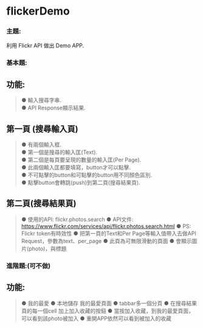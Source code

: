 # flickerDemo

### 主題: ###
利用 Flickr API 做出 Demo APP.    

### 基本題: ###
## 功能: ##
> ● 輸入搜尋字串.  
> ● API Response顯示結果.      
## 第一頁 (搜尋輸入頁) ##
> ● 有兩個輸入框.  
> ● 第一個是​搜尋的​輸入匡(Text).  
> ● 第二個是​每頁要呈現的數量​的輸入匡(Per Page).  
> ● 此兩個輸入匡都要填寫，button才可以點擊.  
> ● 不可點擊的button和可點擊的button用不同顏色區別.  
> ● 點擊button會轉跳(push)到第二頁(搜尋結果頁).  
## 第二頁(搜尋結果頁) ##

> ● 使用的API: ​flickr.photos.search
> ● API文件: ​https://www.flickr.com/services/api/flickr.photos.search.html
> ● PS: Flickr token有時效性
  > ● 把第一頁的Text和Per Page等輸入值帶入去做API Request，參數為​text、​per_page
> ● 此頁為可無限滑動的頁面
> ● 會顯示圖片(photo)，與標題
### 進階題:(可不做) ###
## 功能: ##
> ● 我的最愛
> ● 本地儲存 我的最愛頁面
> ● tabbar多一個分頁
> ● 在搜尋結果頁的每一個cell 加上加入收藏的按鈕
> ● 當按加入收藏，到我的最愛頁面，可以看到該photo被加入
> ● 重開APP依然可以看到被加入的收藏
